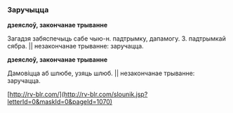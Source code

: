 ### Заручыцца
**дзеяслоў, закончанае трыванне**

Загадзя забяспечыць сабе чыю-н. падтрымку, дапамогу. З. падтрымкай сябра. || незакончанае трыванне: заручацца.

**дзеяслоў, закончанае трыванне**

Дамовіцца аб шлюбе, узяць шлюб. || незакончанае трыванне: заручацца.

<a rel="author">[http://rv-blr.com/](http://rv-blr.com/slounik.jsp?letterId=0&maskId=0&pageId=1070)</a>
